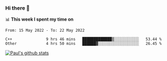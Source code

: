 ### Hi there 👋

📊 **This week I spent my time on**
<!--START_SECTION:waka-->

```text
From: 15 May 2022 - To: 22 May 2022

C++               9 hrs 46 mins   █████████████▒░░░░░░░░░░░   53.44 %
Other             4 hrs 50 mins   ██████▓░░░░░░░░░░░░░░░░░░   26.45 %
```

<!--END_SECTION:waka-->


[![Paul's github stats](https://github-readme-stats.vercel.app/api?username=mickeyouyou&theme=dracula&show_icons=true)](https://github.com/anuraghazra/github-readme-stats)
